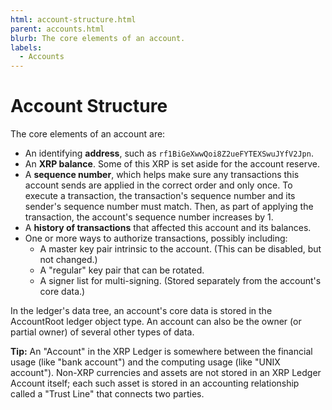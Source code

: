 ```yaml
---
html: account-structure.html
parent: accounts.html
blurb: The core elements of an account.
labels:
  - Accounts
---
```

# Account Structure

The core elements of an account are:

- An identifying **address**, such as `rf1BiGeXwwQoi8Z2ueFYTEXSwuJYfV2Jpn`.
- An **XRP balance**. Some of this XRP is set aside for the account reserve.
- A **sequence number**, which helps make sure any transactions this account sends are applied in the correct order and only once. To execute a transaction, the transaction's sequence number and its sender's sequence number must match. Then, as part of applying the transaction, the account's sequence number increases by 1.
- A **history of transactions** that affected this account and its balances.
- One or more ways to authorize transactions, possibly including:
    - A master key pair intrinsic to the account. (This can be disabled, but not changed.)
    - A "regular" key pair that can be rotated.
    - A signer list for multi-signing. (Stored separately from the account's core data.)

In the ledger's data tree, an account's core data is stored in the AccountRoot ledger object type. An account can also be the owner (or partial owner) of several other types of data.

**Tip:** An "Account" in the XRP Ledger is somewhere between the financial usage (like "bank account") and the computing usage (like "UNIX account"). Non-XRP currencies and assets are not stored in an XRP Ledger Account itself; each such asset is stored in an accounting relationship called a "Trust Line" that connects two parties.
